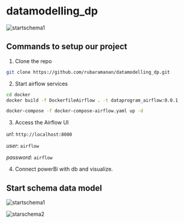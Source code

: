 # datamodelling_dp

![startschema1](https://github.com/rubaramanan/datamodelling_dp/blob/main/data%20programming%20architecture.png)

## Commands to setup our project

1. Clone the repo

```bash
git clone https://github.com/rubaramanan/datamodelling_dp.git
```

2. Start airflow services

```bash
cd docker
docker build -f DockerfileAirflow . -t dataprogram_airflow:0.0.1

docker-compose -f docker-compose-airflow.yaml up -d
```

3. Access the Airflow UI

*url*: `http://localhost:8080`

*user*: `airflow`

*password*: `airflow`

4. Connect powerBi with db and visualize.

## Start schema data model

![startschema1](https://github.com/rubaramanan/datamodelling_dp/blob/main/Annotation%202024-08-15%20004657.png)

![starschema2](https://github.com/rubaramanan/datamodelling_dp/blob/main/Annotation%202024-08-15%200046571.png)